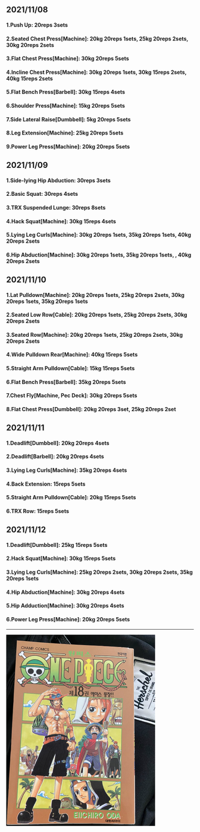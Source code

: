 ## 2021/11/08
#### 1.Push Up: 20reps 3sets
#### 2.Seated Chest Press\[Machine\]: 20kg 20reps 1sets, 25kg 20reps 2sets, 30kg 20reps 2sets
#### 3.Flat Chest Press\[Machine\]: 30kg 20reps 5sets
#### 4.Incline Chest Press\[Machine\]: 30kg 20reps 1sets, 30kg 15reps 2sets, 40kg 15reps 2sets
#### 5.Flat Bench Press\[Barbell\]: 30kg 15reps 4sets
#### 6.Shoulder Press\[Machine\]: 15kg 20reps 5sets
#### 7.Side Lateral Raise\[Dumbbell\]: 5kg 20reps 5sets
#### 8.Leg Extension\[Machine\]: 25kg 20reps 5sets
#### 9.Power Leg Press\[Machine\]: 20kg 20reps 5sets

## 2021/11/09
#### 1.Side-lying Hip Abduction: 30reps 3sets
#### 2.Basic Squat: 30reps 4sets
#### 3.TRX Suspended Lunge: 30reps 8sets
#### 4.Hack Squat\[Machine\]: 30kg 15reps 4sets
#### 5.Lying Leg Curls\[Machine\]: 30kg 20reps 1sets, 35kg 20reps 1sets, 40kg 20reps 2sets
#### 6.Hip Abduction\[Machine\]: 30kg 20reps 1sets, 35kg 20reps 1sets, , 40kg 20reps 2sets

## 2021/11/10
#### 1.Lat Pulldown\[Machine\]: 20kg 20reps 1sets, 25kg 20reps 2sets, 30kg 20reps 1sets, 35kg 20reps 1sets
#### 2.Seated Low Row\[Cable\]: 20kg 20reps 1sets, 25kg 20reps 2sets, 30kg 20reps 2sets
#### 3.Seated Row\[Machine\]: 20kg 20reps 1sets, 25kg 20reps 2sets, 30kg 20reps 2sets
#### 4.Wide Pulldown Rear\[Machine\]: 40kg 15reps 5sets
#### 5.Straight Arm Pulldown\[Cable\]: 15kg 15reps 5sets
#### 6.Flat Bench Press\[Barbell\]: 35kg 20reps 5sets
#### 7.Chest Fly\[Machine, Pec Deck]: 30kg 20reps 5sets
#### 8.Flat Chest Press\[Dumbbell\]: 20kg 20reps 3set, 25kg 20reps 2set

## 2021/11/11
#### 1.Deadlift\[Dumbbell\]: 20kg 20reps 4sets
#### 2.Deadlift\[Barbell\]: 20kg 20reps 4sets
#### 3.Lying Leg Curls\[Machine\]: 35kg 20reps 4sets
#### 4.Back Extension: 15reps 5sets
#### 5.Straight Arm Pulldown\[Cable\]: 20kg 15reps 5sets
#### 6.TRX Row: 15reps 5sets

## 2021/11/12
#### 1.Deadlift\[Dumbbell\]: 25kg 15reps 5sets
#### 2.Hack Squat\[Machine\]: 30kg 15reps 5sets
#### 3.Lying Leg Curls\[Machine\]: 25kg 20reps 2sets, 30kg 20reps 2sets, 35kg 20reps 1sets
#### 4.Hip Abduction\[Machine\]: 30kg 20reps 4sets
#### 5.Hip Adduction\[Machine\]: 30kg 20reps 4sets
#### 6.Power Leg Press\[Machine\]: 20kg 20reps 5sets

---
<img src='../_resources/__018.png' width='400px' />
